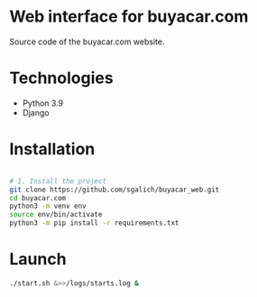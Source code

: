 # Web interface for buyacar.com

Source code of the buyacar.com website.

Technologies
============

* Python 3.9
* Django

Installation
============

```bash

# 1. Install the project
git clone https://github.com/sgalich/buyacar_web.git
cd buyacar.com
python3 -m venv env
source env/bin/activate
python3 -m pip install -r requirements.txt
```

Launch
======

```bash
./start.sh &>>/logs/starts.log &
```
